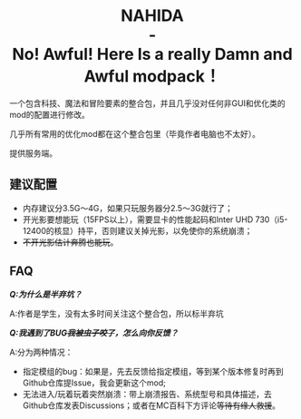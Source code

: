 <h1 align="center">NAHIDA<br/>-<br/>No! Awful! Here Is a really Damn and Awful modpack！</h1>

一个包含科技、魔法和冒险要素的整合包，并且几乎没对任何非GUI和优化类的mod的配置进行修改。

几乎所有常用的优化mod都在这个整合包里（毕竟作者电脑也不太好）。

提供服务端。

## 建议配置

- 内存建议分3.5G～4G，如果只玩服务器分2.5～3G就行了；
- 开光影要想能玩（15FPS以上），需要显卡的性能起码和Inter UHD 730（i5-12400的核显）持平，否则建议关掉光影，以免使你的系统崩溃；
- ~~不开光影估计奔腾也能玩~~。

## FAQ

***Q:为什么是半弃坑？***

A:作者是学生，没有太多时间关注这个整合包，所以标半弃坑

***Q:我遇到了BUG~~我被虫子咬了~~，怎么向你反馈？***

A:分为两种情况：
- 指定模组的bug：如果是，先去反馈给指定模组，等到某个版本修复时再到Github仓库提Issue，我会更新这个mod;
- 无法进入/玩着玩着突然崩溃：带上崩溃报告、系统型号和具体描述，去Github仓库发表Discussions；或者在MC百科下方评论~~等待有缘人救援~~。
